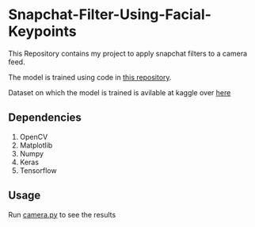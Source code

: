 # Snapchat-Filter-Using-Facial-Keypoints
This Repository contains my project to apply snapchat filters to a camera feed. 

The model is trained using code in [this repository](https://github.com/piyush2896/Facial-Keypoints-Detection).

Dataset on which the model is trained is avilable at kaggle over [here](https://www.kaggle.com/c/facial-keypoints-detection/data)


## Dependencies
1. OpenCV
2. Matplotlib
3. Numpy
4. Keras
5. Tensorflow

## Usage
Run [camera.py](https://github.com/piyush2896/Snapchat-Filter-Using-Facial-Keypoints/blob/master/camera.py) to see the results